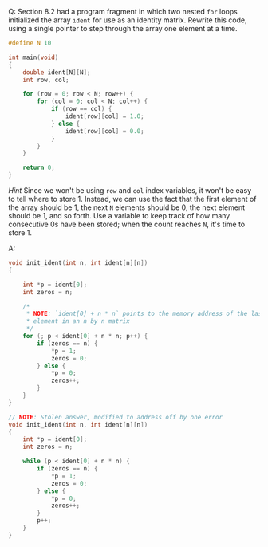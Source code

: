 Q: Section 8.2 had a program fragment in which two nested `for` loops
initialized the array `ident` for use as an identity matrix. Rewrite this code,
using a single pointer to step through the array one element at a time.

```c
#define N 10

int main(void)
{
	double ident[N][N];
	int row, col;

	for (row = 0; row < N; row++) {
		for (col = 0; col < N; col++) {
			if (row == col) {
				ident[row][col] = 1.0;
			} else {
				ident[row][col] = 0.0;
			}
		}
	}

	return 0;
}
```

<em>Hint</em> Since we won't be using `row` and `col` index variables, it won't
be easy to tell where to store 1. Instead, we can use the fact that the first
element of the array should be 1, the next `N` elements should be 0, the next
element should be 1, and so forth. Use a variable to keep track of how many
consecutive 0s have been stored; when the count reaches `N`, it's time to store
1.

A:

```c
void init_ident(int n, int ident[n][n])
{

	int *p = ident[0];
	int zeros = n;

    /*
     * NOTE: `ident[0] + n * n` points to the memory address of the last
     * element in an n by n matrix
     */
	for (; p < ident[0] + n * n; p++) {
		if (zeros == n) {
			*p = 1;
			zeros = 0;
		} else {
			*p = 0;
			zeros++;
		}
	}
}
```

```c
// NOTE: Stolen answer, modified to address off by one error
void init_ident(int n, int ident[n][n])
{
	int *p = ident[0];
	int zeros = n;

	while (p < ident[0] + n * n) {
		if (zeros == n) {
			*p = 1;
			zeros = 0;
		} else {
			*p = 0;
			zeros++;
		}
		p++;
	}
}
```
